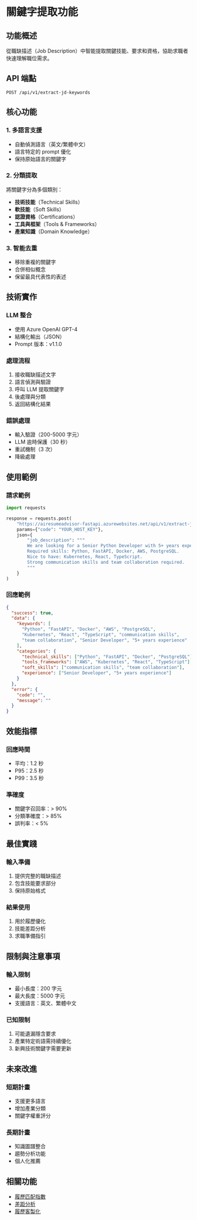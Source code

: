 # 關鍵字提取功能

## 功能概述

從職缺描述（Job Description）中智能提取關鍵技能、要求和資格，協助求職者快速理解職位需求。

## API 端點

`POST /api/v1/extract-jd-keywords`

## 核心功能

### 1. 多語言支援
- 自動偵測語言（英文/繁體中文）
- 語言特定的 prompt 優化
- 保持原始語言的關鍵字

### 2. 分類提取
將關鍵字分為多個類別：
- **技術技能**（Technical Skills）
- **軟技能**（Soft Skills）  
- **認證資格**（Certifications）
- **工具與框架**（Tools & Frameworks）
- **產業知識**（Domain Knowledge）

### 3. 智能去重
- 移除重複的關鍵字
- 合併相似概念
- 保留最具代表性的表述

## 技術實作

### LLM 整合
- 使用 Azure OpenAI GPT-4
- 結構化輸出（JSON）
- Prompt 版本：v1.1.0

### 處理流程
1. 接收職缺描述文字
2. 語言偵測與驗證
3. 呼叫 LLM 提取關鍵字
4. 後處理與分類
5. 返回結構化結果

### 錯誤處理
- 輸入驗證（200-5000 字元）
- LLM 逾時保護（30 秒）
- 重試機制（3 次）
- 降級處理

## 使用範例

### 請求範例
```python
import requests

response = requests.post(
    "https://airesumeadvisor-fastapi.azurewebsites.net/api/v1/extract-jd-keywords",
    params={"code": "YOUR_HOST_KEY"},
    json={
        "job_description": """
        We are looking for a Senior Python Developer with 5+ years experience.
        Required skills: Python, FastAPI, Docker, AWS, PostgreSQL.
        Nice to have: Kubernetes, React, TypeScript.
        Strong communication skills and team collaboration required.
        """
    }
)
```

### 回應範例
```json
{
  "success": true,
  "data": {
    "keywords": [
      "Python", "FastAPI", "Docker", "AWS", "PostgreSQL",
      "Kubernetes", "React", "TypeScript", "communication skills",
      "team collaboration", "Senior Developer", "5+ years experience"
    ],
    "categories": {
      "technical_skills": ["Python", "FastAPI", "Docker", "PostgreSQL"],
      "tools_frameworks": ["AWS", "Kubernetes", "React", "TypeScript"],
      "soft_skills": ["communication skills", "team collaboration"],
      "experience": ["Senior Developer", "5+ years experience"]
    }
  },
  "error": {
    "code": "",
    "message": ""
  }
}
```

## 效能指標

### 回應時間
- 平均：1.2 秒
- P95：2.5 秒
- P99：3.5 秒

### 準確度
- 關鍵字召回率：> 90%
- 分類準確度：> 85%
- 誤判率：< 5%

## 最佳實踐

### 輸入準備
1. 提供完整的職缺描述
2. 包含技能要求部分
3. 保持原始格式

### 結果使用
1. 用於履歷優化
2. 技能差距分析
3. 求職準備指引

## 限制與注意事項

### 輸入限制
- 最小長度：200 字元
- 最大長度：5000 字元
- 支援語言：英文、繁體中文

### 已知限制
1. 可能遺漏隱含要求
2. 產業特定術語需持續優化
3. 新興技術關鍵字需要更新

## 未來改進

### 短期計畫
- 支援更多語言
- 增加產業分類
- 關鍵字權重評分

### 長期計畫
- 知識圖譜整合
- 趨勢分析功能
- 個人化推薦

## 相關功能

- [履歷匹配指數](index_calculation.md)
- [差距分析](gap_analysis.md)
- [履歷客製化](resume_tailoring.md)